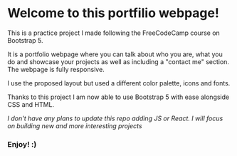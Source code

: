 
# Welcome to this portfilio webpage!

This is a practice project I made following the FreeCodeCamp course on Bootstrap 5.

It is a portfolio webpage where you can talk about who you are, what you do and showcase your projects as well as including a "contact me" section. The webpage is fully responsive.

I use the proposed layout but used a different color palette, icons and fonts.

Thanks to this project I am now able to use Bootstrap 5 with ease alongside CSS and HTML.

*I don't have any plans to update this repo adding JS or React. I will focus on building new and more interesting projects*

### Enjoy! :)
